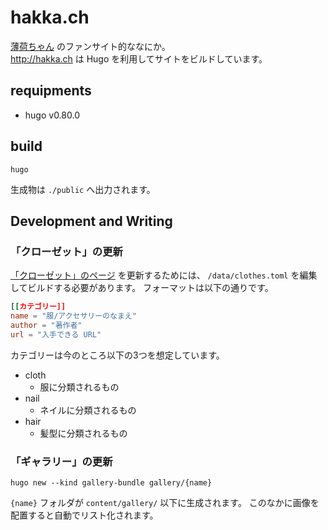 # hakka.ch

[薄荷ちゃん](https://mio3works.booth.pm/items/2215270) のファンサイト的ななにか。  
http://hakka.ch は Hugo を利用してサイトをビルドしています。

## requipments

* hugo v0.80.0


## build

```
hugo
```

生成物は `./public` へ出力されます。


## Development and Writing

### 「クローゼット」の更新
[「クローゼット」のページ](http://hakka.ch/clothet/) を更新するためには、
`/data/clothes.toml` を編集してビルドする必要があります。
フォーマットは以下の通りです。

```toml
[[カテゴリー]]
name = "服/アクセサリーのなまえ"
author = "著作者"
url = "入手できる URL"
```

カテゴリーは今のところ以下の3つを想定しています。

* cloth
    * 服に分類されるもの
* nail
    * ネイルに分類されるもの
* hair
    * 髪型に分類されるもの


### 「ギャラリー」の更新

```
hugo new --kind gallery-bundle gallery/{name}
```

`{name}` フォルダが `content/gallery/` 以下に生成されます。
このなかに画像を配置すると自動でリスト化されます。
